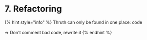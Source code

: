 # 7. Refactoring

{% hint style="info" %}
Thruth can only be found in one place: code\
\
\=> Don't comment bad code, rewrite it
{% endhint %}
